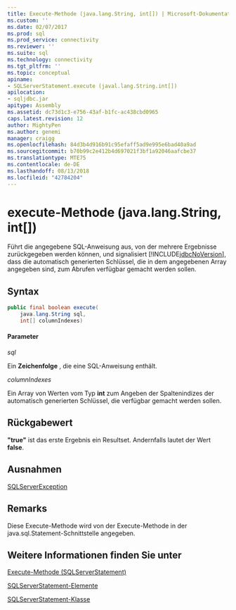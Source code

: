 ```yaml
---
title: Execute-Methode (java.lang.String, int[]) | Microsoft-Dokumentation
ms.custom: ''
ms.date: 02/07/2017
ms.prod: sql
ms.prod_service: connectivity
ms.reviewer: ''
ms.suite: sql
ms.technology: connectivity
ms.tgt_pltfrm: ''
ms.topic: conceptual
apiname:
- SQLServerStatement.execute (javal.lang.String.int[])
apilocation:
- sqljdbc.jar
apitype: Assembly
ms.assetid: dc73d1c3-e756-43af-b1fc-ac438cbd0965
caps.latest.revision: 12
author: MightyPen
ms.author: genemi
manager: craigg
ms.openlocfilehash: 84d3b4d916b91c95efaff5ad9e995e6bad40a9ad
ms.sourcegitcommit: b70b99c2e412b4d697021f3bf1a92046aafcbe37
ms.translationtype: MTE75
ms.contentlocale: de-DE
ms.lasthandoff: 08/13/2018
ms.locfileid: "42784204"
---
```

# <a name="execute-method-javalangstring-int"></a>execute-Methode (java.lang.String, int[])

  Führt die angegebene SQL-Anweisung aus, von der mehrere Ergebnisse zurückgegeben werden können, und signalisiert [!INCLUDE[jdbcNoVersion](../../../includes/jdbcnoversion_md.md)], dass die automatisch generierten Schlüssel, die in dem angegebenen Array angegeben sind, zum Abrufen verfügbar gemacht werden sollen.

## <a name="syntax"></a>Syntax

```Java
public final boolean execute(
    java.lang.String sql,
    int[] columnIndexes)
```

#### <a name="parameters"></a>Parameter
*sql*

Ein **Zeichenfolge** , die eine SQL-Anweisung enthält.

*columnIndexes*

Ein Array von Werten vom Typ **int** zum Angeben der Spaltenindizes der automatisch generierten Schlüssel, die verfügbar gemacht werden sollen.

## <a name="return-value"></a>Rückgabewert
**"true"** ist das erste Ergebnis ein Resultset. Andernfalls lautet der Wert **false**.
  
## <a name="exceptions"></a>Ausnahmen
[SQLServerException](./sqlserverexception-class.md)

## <a name="remarks"></a>Remarks
Diese Execute-Methode wird von der Execute-Methode in der java.sql.Statement-Schnittstelle angegeben.

## <a name="see-also"></a>Weitere Informationen finden Sie unter

[Execute-Methode &#40;SQLServerStatement&#41;](./execute-method-sqlserverstatement.md)

[SQLServerStatement-Elemente](./sqlserverstatement-members.md)

[SQLServerStatement-Klasse](./sqlserverstatement-class.md)
